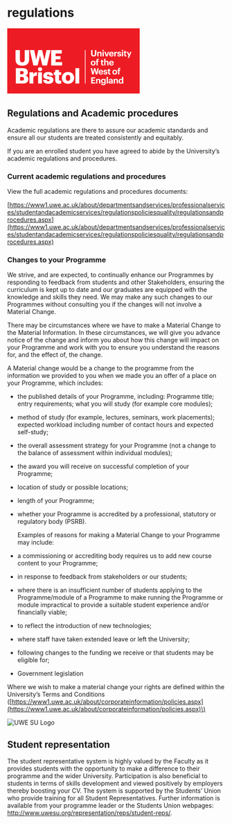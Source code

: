 # regulations

![UWE Bristol Logo](.gitbook/assets/uwe_bristol_logo.svg)

## Regulations and Academic procedures

Academic regulations are there to assure our academic standards and ensure all our students are treated consistently and equitably.

If you are an enrolled student you have agreed to abide by the University’s academic regulations and procedures.

### Current academic regulations and procedures

View the full academic regulations and procedures documents:

[https://www1.uwe.ac.uk/about/departmentsandservices/professionalservices/studentandacademicservices/regulationspoliciesquality/regulationsandprocedures.aspx](https://www1.uwe.ac.uk/about/departmentsandservices/professionalservices/studentandacademicservices/regulationspoliciesquality/regulationsandprocedures.aspx)

### Changes to your Programme

We strive, and are expected, to continually enhance our Programmes by responding to feedback from students and other Stakeholders, ensuring the curriculum is kept up to date and our graduates are equipped with the knowledge and skills they need. We may make any such changes to our Programmes without consulting you if the changes will not involve a Material Change.

There may be circumstances where we have to make a Material Change to the Material Information. In these circumstances, we will give you advance notice of the change and inform you about how this change will impact on your Programme and work with you to ensure you understand the reasons for, and the effect of, the change.

A Material change would be a change to the programme from the information we provided to you when we made you an offer of a place on your Programme, which includes:

* the published details of your Programme, including: Programme title; entry requirements; what you will study \(for example core modules\);
* method of study \(for example, lectures, seminars, work placements\); expected workload including number of contact hours and expected self-study;
* the overall assessment strategy for your Programme \(not a change to the balance of assessment within individual modules\);
* the award you will receive on successful completion of your Programme;
* location of study or possible locations;
* length of your Programme;
* whether your Programme is accredited by a professional, statutory or regulatory body \(PSRB\).

  Examples of reasons for making a Material Change to your Programme may include:

* a commissioning or accrediting body requires us to add new course content to your Programme;
* in response to feedback from stakeholders or our students;
* where there is an insufficient number of students applying to the Programme/module of a Programme to make running the Programme or module impractical to provide a suitable student experience and/or financially viable;
* to reflect the introduction of new technologies;
* where staff have taken extended leave or left the University;
* following changes to the funding we receive or that students may be eligible for;
* Government legislation

Where we wish to make a material change your rights are defined within the University’s Terms and Conditions \([https://www1.uwe.ac.uk/about/corporateinformation/policies.aspx](https://www1.uwe.ac.uk/about/corporateinformation/policies.aspx)\)

![UWE SU Logo](su-logo.jpeg)
## Student representation 

The student representative system is highly valued by the Faculty as it provides students with the opportunity to make a difference to their programme and the wider University. Participation is also beneficial to students in terms of skills development and viewed positively by employers thereby boosting your CV. The system is supported by the Students’
Union who provide training for all Student Representatives. Further information is available from your programme leader or the Students Union webpages: http://www.uwesu.org/representation/reps/student-reps/.
